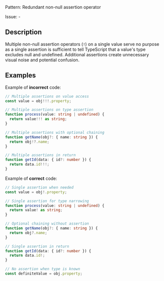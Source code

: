 Pattern: Redundant non-null assertion operator

Issue: -

## Description

Multiple non-null assertion operators (`!`) on a single value serve no purpose as a single assertion is sufficient to tell TypeScript that a value's type excludes null and undefined. Additional assertions create unnecessary visual noise and potential confusion.

## Examples

Example of **incorrect** code:
```ts
// Multiple assertions on value access
const value = obj!!!.property;

// Multiple assertions on type assertion
function process(value: string | undefined) {
  return value!!! as string;
}

// Multiple assertions with optional chaining
function getName(obj?: { name: string }) {
  return obj!?.name;
}

// Multiple assertions in return
function getId(data: { id?: number }) {
  return data.id!!!;
}
```

Example of **correct** code:
```ts
// Single assertion when needed
const value = obj!.property;

// Single assertion for type narrowing
function process(value: string | undefined) {
  return value! as string;
}

// Optional chaining without assertion
function getName(obj?: { name: string }) {
  return obj?.name;
}

// Single assertion in return
function getId(data: { id?: number }) {
  return data.id!;
}

// No assertion when type is known
const definiteValue = obj.property;
```
